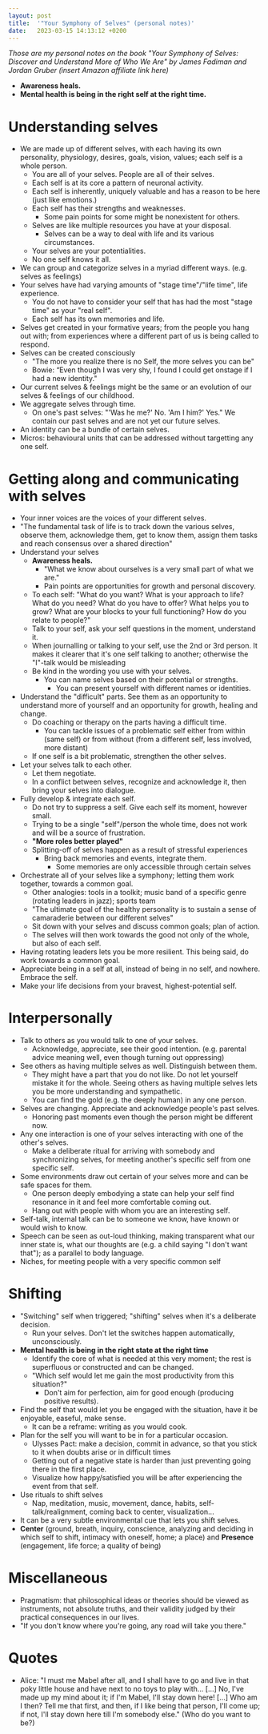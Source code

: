 ```yaml
---
layout: post
title:  '"Your Symphony of Selves" (personal notes)'
date:   2023-03-15 14:13:12 +0200
---
```


_Those are my personal notes on the book "Your Symphony of Selves: Discover and Understand More of Who We Are" by James Fadiman and Jordan Gruber  (insert Amazon affiliate link here)_

* **Awareness heals.**
* **Mental health is being in the right self at the right time.**

# Understanding selves
* We are made up of different selves, with each having its own personality, physiology, desires, goals, vision, values; each self is a whole person.
	* You are all of your selves. People are all of their selves.
	* Each self is at its core a pattern of neuronal activity.
	* Each self is inherently, uniquely valuable and has a reason to be here (just like emotions.)
	* Each self has their strengths and weaknesses.
		* Some pain points for some might be nonexistent for others.
	* Selves are like multiple resources you have at your disposal.
		* Selves can be a way to deal with life and its various circumstances.
	* Your selves are your potentialities.
	* No one self knows it all.
* We can group and categorize selves in a myriad different ways. (e.g. selves as feelings)
* Your selves have had varying amounts of "stage time"/"life time", life experience.
	* You do not have to consider your self that has had the most "stage time" as your "real self".
	* Each self has its own memories and life.
* Selves get created in your formative years; from the people you hang out with; from experiences where a different part of us is being called to respond.
* Selves can be created consciously
	* "The more you realize there is no Self, the more selves you can be"
	* Bowie: “Even though I was very shy, I found I could get onstage if I had a new identity."
* Our current selves & feelings might be the same or an evolution of our selves & feelings of our childhood.
* We aggregate selves through time.
	* On one's past selves: "'Was he me?' No. 'Am I him?' Yes." We contain our past selves and are not yet our future selves.
* An identity can be a bundle of certain selves.
* Micros: behavioural units that can be addressed without targetting any one self.

# Getting along and communicating with selves
* Your inner voices are the voices of your different selves.
* "The fundamental task of life is to track down the various selves, observe them, acknowledge them, get to know them, assign them tasks and reach consensus over a shared direction"
* Understand your selves
	* **Awareness heals.**
		* "What we know about ourselves is a very small part of what we are."
		* Pain points are opportunities for growth and personal discovery.
	* To each self: "What do you want? What is your approach to life? What do you need? What do you have to offer? What helps you to grow? What are your blocks to your full functioning? How do you relate to people?"
	* Talk to your self, ask your self questions in the moment, understand it.
	* When journalling or talking to your self, use the 2nd or 3rd person. It makes it clearer that it's one self talking to another; otherwise the "I"-talk would be misleading
	* Be kind in the wording you use with your selves.
		 * You can name selves based on their potential or strengths.
			* You can present yourself with different names or identities.
* Understand the "difficult" parts. See them as an opportunity to understand more of yourself and an opportunity for growth, healing and change.
	* Do coaching or therapy on the parts having a difficult time.
		* You can tackle issues of a problematic self either from within (same self) or from without (from a different self, less involved, more distant)
	* If one self is a bit problematic, strengthen the other selves.
* Let your selves talk to each other.
	* Let them negotiate.
	* In a conflict between selves, recognize and acknowledge it, then bring your selves into dialogue.
* Fully develop & integrate each self.
	* Do not try to suppress a self. Give each self its moment, however small.
	* Trying to be a single "self"/person the whole time, does not work and will be a source of frustration.
	* **"More roles better played"**
	* Splitting-off of selves happen as a result of stressful experiences
		 * Bring back memories and events, integrate them.
			* Some memories are only accessible through certain selves
* Orchestrate all of your selves like a symphony; letting them work together, towards a common goal.
	* Other analogies: tools in a toolkit; music band of a specific genre (rotating leaders in jazz); sports team
	* "The ultimate goal of the healthy personality is to sustain a sense of camaraderie between our different selves"
	* Sit down with your selves and discuss common goals; plan of action.
	* The selves will then work towards the good not only of the whole, but also of each self.
* Having rotating leaders lets you be more resilient. This being said, do work towards a common goal.
* Appreciate being in a self at all, instead of being in no self, and nowhere. Embrace the self.
* Make your life decisions from your bravest, highest-potential self.

# Interpersonally
* Talk to others as you would talk to one of your selves.
	* Acknowledge, appreciate, see their good intention. (e.g. parental advice meaning well, even though turning out oppressing)
* See others as having multiple selves as well. Distinguish between them.
	* They might have a part that you do not like. Do not let yourself mistake it for the whole. Seeing others as having multiple selves lets you be more understanding and sympathetic.
	* You can find the gold (e.g. the deeply human) in any one person.
* Selves are changing. Appreciate and acknowledge people's past selves.
	* Honoring past moments even though the person might be different now.
* Any one interaction is one of your selves interacting with one of the other's selves.
	* Make a deliberate ritual for arriving with somebody and synchronizing selves, for meeting another's specific self from one specific self.
* Some environments draw out certain of your selves more and can be safe spaces for them.
	* One person deeply embodying a state can help your self find resonance in it and feel more comfortable coming out.
	* Hang out with people with whom you are an interesting self.
* Self-talk, internal talk can be to someone we know, have known or would wish to know.
* Speech can be seen as out-loud thinking, making transparent what our inner state is, what our thoughts are (e.g. a child saying "I don't want that"); as a parallel to body language.
* Niches, for meeting people with a very specific common self

# Shifting
* "Switching" self when triggered; "shifting" selves when it's a deliberate decision.
	* Run your selves. Don't let the switches happen automatically, unconsciously.
* **Mental health is being in the right state at the right time**
	* Identify the core of what is needed at this very moment; the rest is superfluous or constructed and can be changed.
	* "Which self would let me gain the most productivity from this situation?"
		* Don't aim for perfection, aim for good enough (producing positive results).
* Find the self that would let you be engaged with the situation, have it be enjoyable, easeful, make sense.
	* It can be a reframe: writing as you would cook.
* Plan for the self you will want to be in for a particular occasion.
	* Ulysses Pact: make a decision, commit in advance, so that you stick to it when doubts arise or in difficult times
	* Getting out of a negative state is harder than just preventing going there in the first place.
	* Visualize how happy/satisfied you will be after experiencing the event from that self.
* Use rituals to shift selves
	* Nap, meditation, music, movement, dance, habits, self-talk/realignment, coming back to center, visualization...
* It can be a very subtle environmental cue that lets you shift selves.
* **Center** (ground, breath, inquiry, conscience, analyzing and deciding in which self to shift, intimacy with oneself, home; a place) and **Presence** (engagement, life force; a quality of being)

# Miscellaneous
* Pragmatism: that philosophical ideas or theories should be viewed as instruments, not absolute truths, and their validity judged by their practical consequences in our lives.
* "If you don't know where you're going, any road will take you there."

# Quotes
* Alice: "I must me Mabel after all, and I shall have to go and live in that poky little house and have next to no toys to play with... [...] No, I've made up my mind about it; if I'm Mabel, I'll stay down here! [...] Who am I then? Tell me that first, and then, if I like being that person, I'll come up; if not, I'll stay down here till I'm somebody else." (Who do you want to be?)